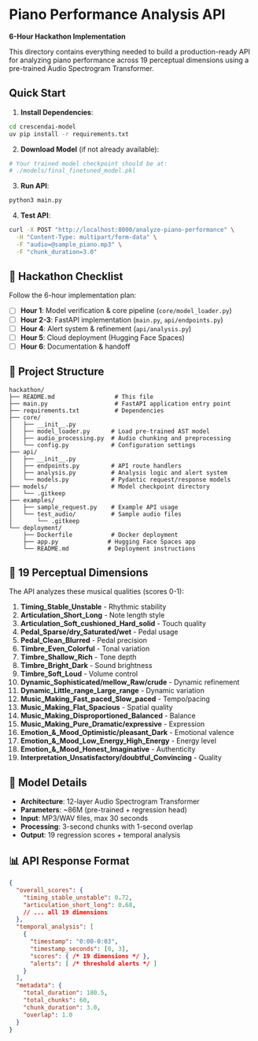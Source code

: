 # Piano Performance Analysis API

**6-Hour Hackathon Implementation**

This directory contains everything needed to build a production-ready API for analyzing piano performance across 19 perceptual dimensions using a pre-trained Audio Spectrogram Transformer.

## Quick Start

1. **Install Dependencies**:

```bash
cd crescendai-model
uv pip install -r requirements.txt
```

2. **Download Model** (if not already available):

```bash
# Your trained model checkpoint should be at:
# ./models/final_finetuned_model.pkl
```

3. **Run API**:

```bash
python3 main.py
```

4. **Test API**:

```bash
curl -X POST "http://localhost:8000/analyze-piano-performance" \
  -H "Content-Type: multipart/form-data" \
  -F "audio=@sample_piano.mp3" \
  -F "chunk_duration=3.0"
```

## 🎯 Hackathon Checklist

Follow the 6-hour implementation plan:

- [ ] **Hour 1**: Model verification & core pipeline (`core/model_loader.py`)
- [ ] **Hour 2-3**: FastAPI implementation (`main.py`, `api/endpoints.py`)
- [ ] **Hour 4**: Alert system & refinement (`api/analysis.py`)
- [ ] **Hour 5**: Cloud deployment (Hugging Face Spaces)
- [ ] **Hour 6**: Documentation & handoff

## 📁 Project Structure

```
hackathon/
├── README.md                 # This file
├── main.py                   # FastAPI application entry point
├── requirements.txt          # Dependencies
├── core/
│   ├── __init__.py
│   ├── model_loader.py      # Load pre-trained AST model
│   ├── audio_processing.py  # Audio chunking and preprocessing
│   └── config.py            # Configuration settings
├── api/
│   ├── __init__.py
│   ├── endpoints.py         # API route handlers
│   ├── analysis.py          # Analysis logic and alert system
│   └── models.py            # Pydantic request/response models
├── models/                  # Model checkpoint directory
│   └── .gitkeep
├── examples/
│   ├── sample_request.py    # Example API usage
│   └── test_audio/          # Sample audio files
│       └── .gitkeep
└── deployment/
    ├── Dockerfile           # Docker deployment
    ├── app.py              # Hugging Face Spaces app
    └── README.md           # Deployment instructions
```

## 🎹 19 Perceptual Dimensions

The API analyzes these musical qualities (scores 0-1):

1. **Timing_Stable_Unstable** - Rhythmic stability
2. **Articulation_Short_Long** - Note length style  
3. **Articulation_Soft_cushioned_Hard_solid** - Touch quality
4. **Pedal_Sparse/dry_Saturated/wet** - Pedal usage
5. **Pedal_Clean_Blurred** - Pedal precision
6. **Timbre_Even_Colorful** - Tonal variation
7. **Timbre_Shallow_Rich** - Tone depth
8. **Timbre_Bright_Dark** - Sound brightness
9. **Timbre_Soft_Loud** - Volume control
10. **Dynamic_Sophisticated/mellow_Raw/crude** - Dynamic refinement
11. **Dynamic_Little_range_Large_range** - Dynamic variation
12. **Music_Making_Fast_paced_Slow_paced** - Tempo/pacing
13. **Music_Making_Flat_Spacious** - Spatial quality
14. **Music_Making_Disproportioned_Balanced** - Balance
15. **Music_Making_Pure_Dramatic/expressive** - Expression
16. **Emotion_&_Mood_Optimistic/pleasant_Dark** - Emotional valence
17. **Emotion_&_Mood_Low_Energy_High_Energy** - Energy level
18. **Emotion_&_Mood_Honest_Imaginative** - Authenticity
19. **Interpretation_Unsatisfactory/doubtful_Convincing** - Quality

## 🚀 Model Details

- **Architecture**: 12-layer Audio Spectrogram Transformer
- **Parameters**: ~86M (pre-trained + regression head)
- **Input**: MP3/WAV files, max 30 seconds
- **Processing**: 3-second chunks with 1-second overlap
- **Output**: 19 regression scores + temporal analysis

## 📊 API Response Format

```json
{
  "overall_scores": {
    "timing_stable_unstable": 0.72,
    "articulation_short_long": 0.68,
    // ... all 19 dimensions
  },
  "temporal_analysis": [
    {
      "timestamp": "0:00-0:03",
      "timestamp_seconds": [0, 3],
      "scores": { /* 19 dimensions */ },
      "alerts": [ /* threshold alerts */ ]
    }
  ],
  "metadata": {
    "total_duration": 180.5,
    "total_chunks": 60,
    "chunk_duration": 3.0,
    "overlap": 1.0
  }
}
```
